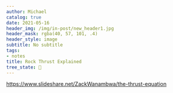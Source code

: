 ```yaml
---
author: Michael
catalog: true
date: 2021-05-16
header_img: /img/in-post/new_header1.jpg
header_mask: rgba(40, 57, 101, .4)
header_style: image
subtitle: No subtitle
tags:
- notes
title: Rock Thrust Explained
tree_state: 🌱
---
```


https://www.slideshare.net/ZackWanambwa/the-thrust-equation